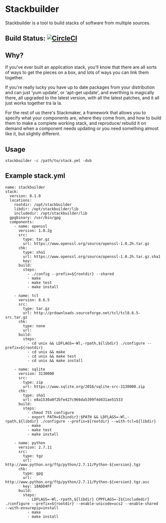 # Stackbuilder

Stackbuilder is a tool to build stacks of software from multiple sources.

## Build Status: [![CircleCI](https://circleci.com/gh/nikogura/stackbuilder.svg?style=svg)](https://circleci.com/gh/nikogura/stackbuilder)

## Why?

If you've ever built an application stack, you'll know that there are all sorts of ways to get the pieces on a box, and lots of ways you can link them together.

If you're really lucky you have up to date packages from your distribution and can just 'yum update', or 'apt-get update', and everthing is magically there, all upgraded to the latest version, with all the latest patches, and it all just works together tra la la.

For the rest of us there's Stackmaker, a framework that allows you to specify what your components are, where they come from, and how to build them to make a complete working stack, and reproduce/ rebuild it on demand when a component needs updating or you need something almost like it, but slightly different.

## Usage

    stackbuilder -c /path/to/stack.yml -dvb 
    
## Example stack.yml

    name: stackbuilder
    stack:
      version: 0.1.0
      locations:
        rootdir: /opt/stackbuilder
        libdir: /opt/stackbuilder/lib
        includedir: /opt/stackbuilder/lib
      gpgbinary: /usr/bin/gpg
      components:
        - name: openssl
          version: 1.0.2g
          src:
            type: tar.gz
            url: https://www.openssl.org/source/openssl-1.0.2h.tar.gz
          chk:
            type: sha1
            url: https://www.openssl.org/source/openssl-1.0.2h.tar.gz.sha1
            key:
          build:
            steps:
              - ./config --prefix=${rootdir} --shared
              - make
              - make test
              - make install

        - name: tcl
          version: 8.6.5
          src:
            type: tar.gz
            url: http://prdownloads.sourceforge.net/tcl/tcl8.6.5-src.tar.gz
          chk:
            type: none
            url:
          build:
            steps:
              - cd unix && LDFLAGS=-Wl,-rpath,${libdir} ./configure --prefix=${rootdir}
              - cd unix && make
              - cd unix && make test
              - cd unix && make install

        - name: sqlite
          version: 3130000
          src:
            type: zip
            url: https://www.sqlite.org/2016/sqlite-src-3130000.zip
          chk:
            type: sha1
            url: e8a1530a0f2bfe427c966da5399f4d431ae51533
          build:
            steps:
              - chmod 755 configure
              - export PATH=${bindir}:$PATH && LDFLAGS=-Wl,-rpath,${libdir} ./configure --prefix=${rootdir} --with-tcl=${libdir}
              - make
              - make test
              - make install

        - name: python
          version: 2.7.11
          src:
            type: tgz
            url: http://www.python.org/ftp/python/2.7.11/Python-${version}.tgz
          chk:
            type: gpg
            url: http://www.python.org/ftp/python/2.7.11/Python-${version}.tgz.asc
            key: 18ADD4FF
          build:
            steps:
              - LDFLAGS=-Wl,-rpath,${libdir} CPPFLAGS=-I${includedir} ./configure --prefix=${rootdir} --enable-unicode=ucs2 --enable-shared --with-ensurepip=install
              - make
              - make install
